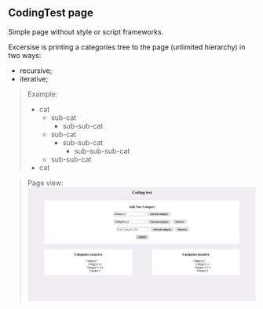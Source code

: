 ## CodingTest page

Simple page without style or script frameworks.

Excersise is printing a categories tree to the page (unlimited hierarchy) in two ways:
  - recursive;
  - iterative;  
	
> Example:
> - cat
>   - sub-cat
>     - sub-sub-cat
>   - sub-cat
>     - sub-sub-cat
>        - sub-sub-sub-cat
>    - sub-sub-cat
> - cat

> Page view:
 ![testPage view](img/img.png)

